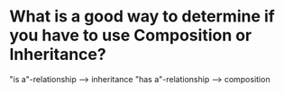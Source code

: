 # What is a good way to determine if you have to use Composition or Inheritance?
"is a"-relationship --> inheritance
"has a"-relationship --> composition
